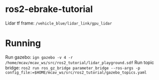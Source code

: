 # ros2-ebrake-tutorial

Lidar tf frame: `/vehicle_blue/lidar_link/gpu_lidar`

# Running
Run gazebo: `ign gazebo -v 4 -r /home/mcav/mcav_ws/src/ros2_tutorial/lidar_playground.sdf`
Run topic bridge: `ros2 run ros_gz_bridge parameter_bridge --ros-args -p config_file:=$HOME/mcav_ws/src/ros2_tutorial/gazebo_topics.yaml`
